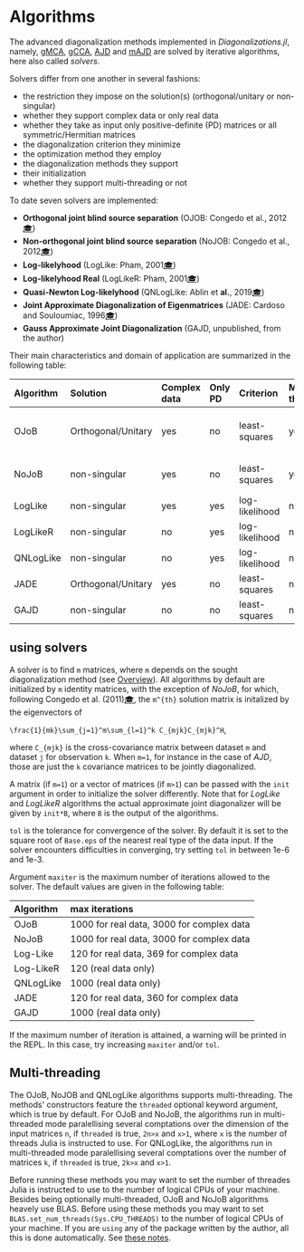 # Algorithms

The advanced diagonalization methods implemented in *Diagonalizations.jl*,
namely, [gMCA](@ref), [gCCA](@ref), [AJD](@ref) and [mAJD](@ref)
are solved by iterative algorithms, here also called *solvers*.

Solvers differ from one another in several fashions:
- the restriction they impose on the solution(s) (orthogonal/unitary or non-singular)
- whether they support complex data or only real data
- whether they take as input only positive-definite (PD) matrices or all symmetric/Hermitian matrices
- the diagonalization criterion they minimize
- the optimization method they employ
- the diagonalization methods they support
- their initialization
- whether they support multi-threading or not

To date seven solvers are implemented:

- **Orthogonal joint blind source separation** (OJOB: Congedo et al., 2012[🎓](@ref))
- **Non-orthogonal joint blind source separation** (NoJOB: Congedo et al., 2012[🎓](@ref))
- **Log-likelyhood** (LogLike: Pham, 2001[🎓](@ref))
- **Log-likelyhood Real** (LogLikeR: Pham, 2001[🎓](@ref))
- **Quasi-Newton Log-likelyhood** (QNLogLike: Ablin et **al.**, 2019[🎓](@ref))
- **Joint Approximate Diagonalization of Eigenmatrices** (JADE: Cardoso and Souloumiac, 1996[🎓](@ref))
- **Gauss Approximate Joint Diagonalization** (GAJD, unpublished, from the author)


Their main characteristics and domain of application are summarized in the following table:

| Algorithm  | Solution | Complex data | Only PD | Criterion | Multi-threaded | Supported Methods |
|:---------|:---------|:-------------|:----------|:--------|:--------|:--------|
| OJoB     | Orthogonal/Unitary| yes | no| least-squares | yes | gMCA, gCCA, AJD, mAJD |
| NoJoB    | non-singular| yes       | no |least-squares | yes | gMCA, AJD, mAJD |
| LogLike  | non-singular| yes       | yes| log-likelihood | no | AJD |
| LogLikeR | non-singular| no        | yes| log-likelihood | no | AJD |
| QNLogLike| non-singular| no        | yes| log-likelihood | no | AJD |
| JADE     | Orthogonal/Unitary| yes | no | least-squares | no | AJD |
| GAJD     | non-singular| no        | no | least-squares | no | AJD |


## using solvers

A solver is to find ``m`` matrices, where ``m`` depends on the
sought diagonalization method (see [Overview](@ref)).
All algorithms by default are initialized by ``m`` identity
matrices, with the exception of *NoJoB*,
for which, following Congedo et al. (2011)[🎓](@ref), the ``m^{th}`` solution
matrix is initalized by the eigenvectors of

``\frac{1}{mk}\sum_{j=1}^m\sum_{l=1}^k C_{mjk}C_{mjk}^H``,

where ``C_{mjk}`` is the cross-covariance matrix between dataset
``m`` and dataset ``j`` for observation ``k``. When ``m=1``,
for instance in the case of *AJD*, those are just the ``k`` covariance matrices
to be jointly diagonalized.

A matrix (if ``m=1``) or a vector of matrices (if ``m>1``) can be passed with the `init` argument in order to initialize
the solver differently. Note that for *LogLike* and *LogLikeR* algorithms
the actual approximate joint diagonalizer will be given by `init*B`, where `B` is the output of the algorithms.

`tol` is the tolerance for convergence of the solver.
By default it is set to the square root of `Base.eps` of the nearest real type of the data input. If the solver encounters difficulties in converging, try setting `tol` in between 1e-6 and 1e-3.

Argument `maxiter` is the maximum number of iterations allowed to the solver. The default values are given in the following table:

| Algorithm  | max iterations |
|:-----------|:---------------|
| OJoB       | 1000 for real data, 3000 for complex data |
| NoJoB      | 1000 for real data, 3000 for complex data |
| Log-Like   | 120 for real data, 369 for complex data |
| Log-LikeR  | 120 (real data only) |
| QNLogLike  | 1000 (real data only) |
| JADE       | 120 for real data, 360 for complex data |
| GAJD       | 1000 (real data only) |


If the maximum number of iteration
is attained, a warning will be printed in the REPL.
In this case, try increasing `maxiter` and/or `tol`.

## Multi-threading

The OJoB, NoJOB and QNLogLike algorithms supports multi-threading.
The methods' constructors feature the `threaded` optional keyword argument,
which is true by default.
For OJoB and NoJoB, the algorithms run in multi-threaded
mode paralellising several comptations over the dimension of the
input matrices ``n``, if `threaded` is true, ``2n>x`` and ``x>1``,
where ``x`` is the number of threads Julia is instructed to use.
For QNLogLike, the algorithms run in multi-threaded
mode paralellising several comptations over the number of matrices ``k``, if `threaded` is true, ``2k>x`` and ``x>1``.

Before running these methods you may want to set the number of threades
Julia is instructed to use to the number of logical CPUs of your machine. Besides being optionally multi-threaded, OJoB and NoJoB algorithms heavely use BLAS. Before using these methods you may want to
set `BLAS.set_num_threads(Sys.CPU_THREADS)` to the number of logical CPUs of your machine. If you are `using` any of the
package written by the author, all this is done automatically. See
[these notes](https://marco-congedo.github.io/PosDefManifold.jl/dev/MainModule/#Threads-1).
